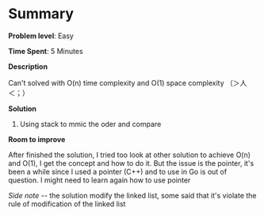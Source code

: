 # Summary
**Problem level**: Easy

**Time Spent**: 5 Minutes

**Description**

Can't solved with O(n) time complexity and O(1) space complexity （＞人＜；）

**Solution**

1. Using stack to mmic the oder and compare

**Room to improve**

After finished the solution, I tried too look at other solution to achieve O(n) and O(1), I get the concept and how to do it. But the issue is the pointer, it's been a while since I used a pointer (C++) and to use in Go is out of question. I might need to learn again how to use pointer

*Side note* -- the solution modify the linked list, some said that it's violate the rule of modification of the linked list